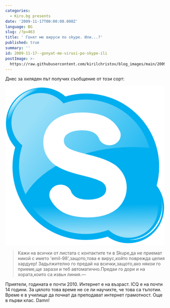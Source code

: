 ```yaml
---
categories:
  - Kiro.bg presents
date: '2009-11-17T00:00:00.000Z'
language: BG
slug: /?p=463
title: ' Гонят ме вируси по skype. Или...?'
published: true
summary: ''
id: 2009-11-17--gonyat-me-virusi-po-skype-ili
postImage: >-
  https://raw.githubusercontent.com/kirilchristov/blog_images/main/2009/11/skype.png
---
```


Днес за хиляден път получих съобщение от този сорт: 

![skype](https://raw.githubusercontent.com/kirilchristov/blog_images/main/2009/11/skype.png)

> Кажи на всички от листата с контактите ти в Skupe,да не приемат никой с името 'emil-98',защото,това е вирус,който поврежда целия хардуер! Задьлжително го предай на всички,защото,ако някои го приеме,ще зарази и теб автоматично.Предаи го дори и на хората,които са извьн линия.—


Приятели, годината е почти 2010. Интернет е на възраст. ICQ е на почти 14 години. За цялото това време не се ли научихте, че това са тъпотии. Време е в училище да почнат да преподават интернет грамотност. Още в първи клас. Damn!

